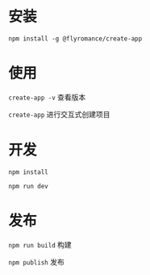 # 安装

`npm install -g @flyromance/create-app`

# 使用

`create-app -v` 查看版本

`create-app` 进行交互式创建项目

# 开发

`npm install`

`npm run dev`

# 发布

`npm run build` 构建

`npm publish` 发布
